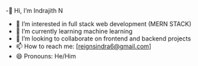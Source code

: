 -👋 Hi, I’m Indrajith N
- 👀 I’m interested in full stack web development (MERN STACK)
- 🌱 I’m currently learning machine learning
- 💞️ I’m looking to collaborate on frontend and backend projects
- 📫 How to reach me: [[reignsindra6@gmail.com](https://www.linkedin.com/in/indrajithn06)]
- 😄 Pronouns: He/Him


<!---
IndrajithN06/IndrajithN06 is a ✨ special ✨ repository because its `README.md` (this file) appears on your GitHub profile.
You can click the Preview link to take a look at your changes.
--->
